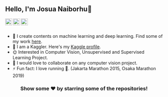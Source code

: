 ## Hello, I'm Josua Naiborhu👋

<a href="https://twitter.com/naiborhu_josua">
  <img align="left" alt="josua naiborhu's Twitter" width="22px" src="https://cdn.jsdelivr.net/npm/simple-icons@v3/icons/twitter.svg" />
</a>
<a href="https://www.linkedin.com/in/josuanaiborhu/">
  <img align="left" alt="Thakur's Linkdein" width="22px" src="https://cdn.jsdelivr.net/npm/simple-icons@v3/icons/linkedin.svg" />
</a>
<a href="https://github.com/naiborhujosua">
  <img align="left" alt="Josua's Github" width="22px" src="https://cdn.jsdelivr.net/npm/simple-icons@v3/icons/github.svg" />
</a>

<br/>
<br/>

- 🌱 I create contents on machine learning and deep learning. Find some of my work [here](https://naiborhujosua.medium.com/).
- 🌻 I am a Kaggler. Here's my [Kaggle profile](https://www.kaggle.com/naiborhujosua).
-  :sun_with_face: Interested in Computer Vision, Unsupervised and Supervised Learning Project.
- 👯 I would love to collaborate on any computer vision project.
- ⚡ Fun fact: I love running :running:. (Jakarta Marathon 2015, Osaka Marathon 2019)


<div align="center">

### Show some ❤️ by starring some of the repositories!

</div>

